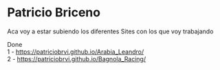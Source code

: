 # Patricio Briceno
Aca voy a estar subiendo los diferentes Sites con los que voy trabajando

Done </br>
1 - https://patriciobrvi.github.io/Arabia_Leandro/ </br>
2 - https://patriciobrvi.github.io/Bagnola_Racing/


